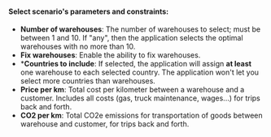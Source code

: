 #### Select scenario's **parameters** and constraints:
                                
* **Number of warehouses**: The number of warehouses to select; must be between 1 and 10. If "any", then the application selects the optimal warehouses with no more than 10.
* **Fix warehouses**: Enable the ability to fix warehouses.
* ***Countries to include**: If selected, the application will assign **at least** one warehouse to each selected country. The application won't let you select more countries than warehouses.
* **Price per km**: Total cost per kilometer between a warehouse and a customer. Includes all costs (gas, truck maintenance, wages...) for trips back and forth.
* **CO2 per km**: Total CO2e emissions for transportation of goods between warehouse and customer, for trips back and forth.